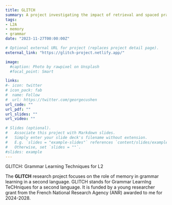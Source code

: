 ```yaml
---
title: GLITCH
summary: A project investigating the impact of retrieval and spaced practice on L2 English grammar learning and the role of declarative and procedural memory.
tags:
- L2A
- memory
- grammar
date: "2023-11-27T00:00:00Z"

# Optional external URL for project (replaces project detail page).
external_link: "https://glitch-project.netlify.app/"

image:
  #caption: Photo by rawpixel on Unsplash
  #focal_point: Smart

links:
#- icon: twitter
# icon_pack: fab
#  name: Follow
#  url: https://twitter.com/georgecushen
url_code: ""
url_pdf: ""
url_slides: ""
url_video: ""

# Slides (optional).
#   Associate this project with Markdown slides.
#   Simply enter your slide deck's filename without extension.
#   E.g. `slides = "example-slides"` references `content/slides/example-slides.md`.
#   Otherwise, set `slides = ""`.
#slides: example
---
```


GLITCH: Grammar Learning Techniques for L2

The **GLITCH** research project focuses on the role of memory in grammar learning in a second language. 
GLITCH stands for Grammar LearnIng TeCHniques for a second language. 
It is funded by a young researcher grant from the French National Research Agency (ANR) awarded to me for 2024-2028.
